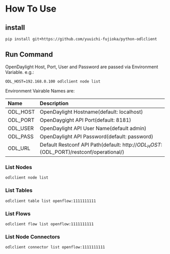 # How To Use

## install

```
pip install git+https://github.com/yuuichi-fujioka/python-odlclient
```

## Run Command

OpenDaylight Host, Port, User and Password are passed via Environment Variable. e.g.:

```
ODL_HOST=192.168.0.100 odlclient node list
```

Environment Vairable Names are:

| Name     | Description                                                                              |
|:---------|:-----------------------------------------------------------------------------------------|
| ODL_HOST | OpenDaylight Hostname(default: localhost)                                                |
| ODL_PORT | OpenDaygight API Port(default: 8181)                                                     |
| ODL_USER | OpenDaylight API User Name(default admin)                                                |
| ODL_PASS | OpenDaylight API Password(default: password)                                             |
| ODL_URL  | Default Restconf API Path(default: http://${ODL_HOST}:${ODL_PORT}/restconf/operational/) |

### List Nodes

```
odlclient node list
```

### List Tables

```
odlclient table list openflow:1111111111
```

### List Flows

```
odlclient flow list openflow:1111111111
```

### List Node Connectors

```
odlclient connector list openflow:1111111111
```
